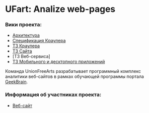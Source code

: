# UFart: Analize web-pages

### Вики проекта:
* [Архитектура] 
* [Спецификация Краулера]
* [ТЗ Краулера]
* [ТЗ Сайта]
* [ТЗ Веб-сервиса]
* [ТЗ Мобильного и десктопного приложений]

Команда UnionFreeArts разрабатывает программный комплекс аналитики веб-сайтов в рамках обучающей программы портала [GeekBrain].

### Информация об участниках проекта:
* [Веб-сайт]


[Архитектура]: <https://github.com/DarkenNav/UnionFreeArts/wiki/architecture>
[Спецификация Краулера]: <https://github.com/DarkenNav/UnionFreeArts/wiki/Croaker-Spec>
[ТЗ Краулера]: <https://github.com/DarkenNav/UnionFreeArts/wiki/Croaker-TTask>
[ТЗ Сайта]: <https://github.com/DarkenNav/UnionFreeArts/wiki/Site-TTask>
[ТЗ Мобильного и десктопного приложений]: <https://github.com/DarkenNav/UnionFreeArts/wiki/App-TTask>

[GeekBrain]: <https://geekbrains.ru/>

[Веб-сайт]: <https://github.com/DarkenNav/UnionFreeArts/tree/master/WebApp/README.md>
